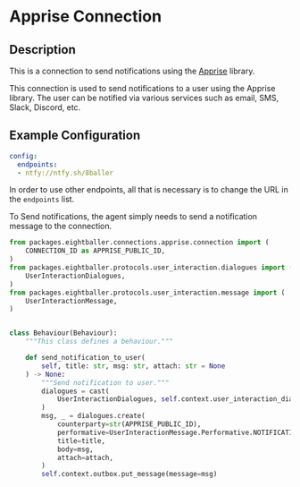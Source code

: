 
# Apprise Connection

## Description

This is a connection to send notifications using the [Apprise](https://pypi.org/project/apprise/) library. 

This connection is used to send notifications to a user using the Apprise library. The user can be notified via various services such as email, SMS, Slack, Discord, etc.

## Example Configuration

```yaml
config:
  endpoints:
  - ntfy://ntfy.sh/8baller
```

In order to use other endpoints, all that is necessary is to change the URL in the `endpoints` list.

To Send notifications, the agent simply needs to send a notification message to the connection.

```python
from packages.eightballer.connections.apprise.connection import (
    CONNECTION_ID as APPRISE_PUBLIC_ID,
)
from packages.eightballer.protocols.user_interaction.dialogues import (
    UserInteractionDialogues,
)
from packages.eightballer.protocols.user_interaction.message import (
    UserInteractionMessage,
)


class Behaviour(Behaviour):
    """This class defines a behaviour."""

    def send_notification_to_user(
        self, title: str, msg: str, attach: str = None
    ) -> None:
        """Send notification to user."""
        dialogues = cast(
            UserInteractionDialogues, self.context.user_interaction_dialogues
        )
        msg, _ = dialogues.create(
            counterparty=str(APPRISE_PUBLIC_ID),
            performative=UserInteractionMessage.Performative.NOTIFICATION,
            title=title,
            body=msg,
            attach=attach,
        )
        self.context.outbox.put_message(message=msg)

```
